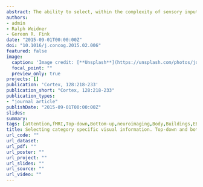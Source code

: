```yaml
---
abstract: The ability to select, within the complexity of sensory input, the information most relevant for our purposes is influenced by both internal settings (i.e., top-down control) and salient features of external stimuli (i.e., bottom-up control). We here investigated using fMRI the neural underpinning of the interaction of top-down and bottom-up processes, as well as their effects on extrastriate areas processing visual stimuli in a category-selective fashion. We presented photos of bodies or buildings embedded into frequency-matched visual noise to the subjects. Stimulus saliency changed gradually due to an altered degree to which photos stood-out in relation to the surrounding noise (hence generating stronger bottom-up control signals). Top-down settings were manipulated via instruction. Participants were asked to attend one stimulus category (i.e., “is there a body?” or “is there a building?”). Highly salient stimuli that were inconsistent with participants’ attentional top-down template activated the inferior frontal junction and dorsal parietal regions bilaterally. Stimuli consistent with participants’ current attentional set additionally activated insular cortex and the parietal operculum. Furthermore, the extrastriate body area (EBA) exhibited increased neural activity when attention was directed to bodies. However, the latter effect was found only when stimuli were presented at intermediate saliency levels, thus suggesting a top-down modulation of this region only in the presence of weak bottom-up signals. Taken together, our results highlight the role of the inferior frontal junction and posterior parietal regions in integrating bottom-up and top-down attentional control signals.
authors:
- admin
- Ralph Weidner
- Gereon R. Fink
date: "2015-09-01T00:00:00Z"
doi: "10.1016/j.concog.2015.02.006"
featured: false
image:
  caption: 'Image credit: [**Unsplash**](https://unsplash.com/photos/jdD8gXaTZsc)'
  focal_point: ""
  preview_only: true
projects: []
publication: 'Cortex, 128:218-233'
publication_short: "Cortex, 128:218-233"
publication_types:
- "journal article"
publishDate: "2015-09-01T00:00:00Z"
slides: 
summary:
tags: [attention,fMRI,Top-down,Bottom-up,neuroimaging,Body,Buildings,EBA,PPA,parietal cortex]
title: Selecting category specific visual information. Top-down and bottom-up control of object based attention
url_code: ""
url_dataset: 
url_pdf: ""
url_poster: ""
url_project: ""
url_slides: ""
url_source: ""
url_video: ""
---
```

